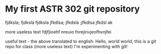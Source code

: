 # My first ASTR 302 git repository

fjdksla; fjdksla fjdksla jfkdlsa; jfkdsla ;jfkdlsa jfkdsl ak

more useless text fdjfjioehf nreuio fnrejinvjeofhvnjfei

useful text - the above translated to english: Hello, world world, this is a git repo for class (more useless text) I'm experimenting with git!